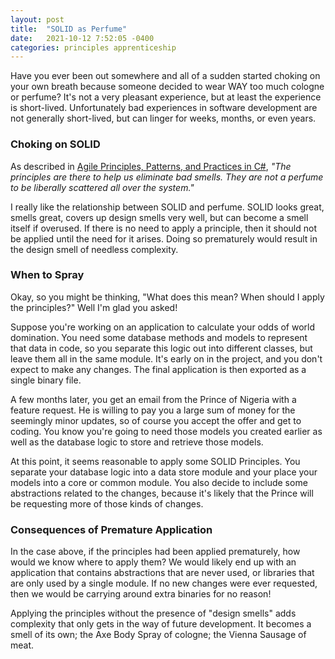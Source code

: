 ```yaml
---
layout: post
title:  "SOLID as Perfume"
date:   2021-10-12 7:52:05 -0400
categories: principles apprenticeship
---
```


Have you ever been out somewhere and all of a sudden started choking on your own
breath because someone decided to wear WAY too much cologne or perfume? It's 
not a very pleasant experience, but at least the experience is short-lived.
Unfortunately bad experiences in software development are not generally
short-lived, but can linger for weeks, months, or even years.

### Choking on SOLID

As described in 
[Agile Principles, Patterns, and Practices in C#][agile-ppp],
_"The principles are there to help us eliminate bad smells. They are not a 
perfume to be liberally scattered all over the system."_

I really like the relationship between SOLID and perfume. SOLID looks great,
smells great, covers up design smells very well, but can become a smell itself 
if overused. If there is no need to apply a principle, then it should not be
applied until the need for it arises. Doing so prematurely would result in
the design smell of needless complexity.

### When to Spray

Okay, so you might be thinking, "What does this mean? When should I apply the
principles?" Well I'm glad you asked!

Suppose you're working on an application to calculate your odds of world 
domination. You need some database methods and models to represent that data 
in code, so you separate this logic out into different classes, but leave them 
all in the same module. It's early on in the project, and you don't expect to 
make any changes. The final application is then exported as a single binary file.

A few months later, you get an email from the Prince of Nigeria with a feature
request. He is willing to pay you a large sum of money for the seemingly minor 
updates, so of course you accept the offer and get to coding. You know you're 
going to need those models you created earlier as well as the database logic 
to store and retrieve those models.

At this point, it seems reasonable to apply some SOLID Principles. You separate 
your database logic into a data store module and your place your models into a 
core or common module. You also decide to include some abstractions related to 
the changes, because it's likely that the Prince will be requesting more 
of those kinds of changes.

### Consequences of Premature Application

In the case above, if the principles had been applied prematurely, how would we
know where to apply them? We would likely end up with an application that
contains abstractions that are never used, or libraries that are only used by
a single module. If no new changes were ever requested, then we would be 
carrying around extra binaries for no reason!

Applying the principles without the presence of "design smells" adds complexity
that only gets in the way of future development. It becomes a smell of its own; 
the Axe Body Spray of cologne; the Vienna Sausage of meat.

[agile-ppp]: https://www.amazon.com/Agile-Principles-Patterns-Practices-C/dp/0131857258
